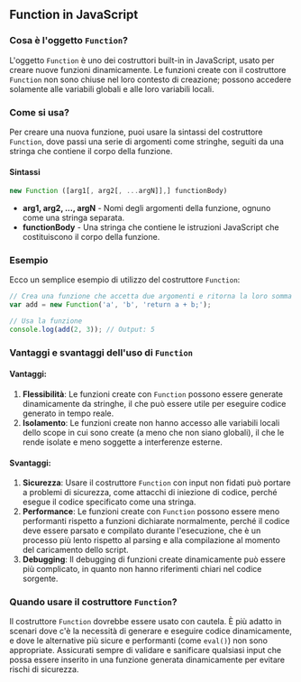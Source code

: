 <!-- @format -->

## Function in JavaScript

### Cosa è l'oggetto `Function`?

L'oggetto `Function` è uno dei costruttori built-in in JavaScript, usato per creare nuove funzioni dinamicamente. Le funzioni create con il costruttore `Function` non sono chiuse nel loro contesto di creazione; possono accedere solamente alle variabili globali e alle loro variabili locali.

### Come si usa?

Per creare una nuova funzione, puoi usare la sintassi del costruttore `Function`, dove passi una serie di argomenti come stringhe, seguiti da una stringa che contiene il corpo della funzione.

#### Sintassi

```javascript
new Function ([arg1[, arg2[, ...argN]],] functionBody)
```

- **arg1, arg2, ..., argN** - Nomi degli argomenti della funzione, ognuno come una stringa separata.
- **functionBody** - Una stringa che contiene le istruzioni JavaScript che costituiscono il corpo della funzione.

### Esempio

Ecco un semplice esempio di utilizzo del costruttore `Function`:

```javascript
// Crea una funzione che accetta due argomenti e ritorna la loro somma
var add = new Function('a', 'b', 'return a + b;');

// Usa la funzione
console.log(add(2, 3)); // Output: 5
```

### Vantaggi e svantaggi dell'uso di `Function`

#### Vantaggi:

1. **Flessibilità**: Le funzioni create con `Function` possono essere generate dinamicamente da stringhe, il che può essere utile per eseguire codice generato in tempo reale.
2. **Isolamento**: Le funzioni create non hanno accesso alle variabili locali dello scope in cui sono create (a meno che non siano globali), il che le rende isolate e meno soggette a interferenze esterne.

#### Svantaggi:

1. **Sicurezza**: Usare il costruttore `Function` con input non fidati può portare a problemi di sicurezza, come attacchi di iniezione di codice, perché esegue il codice specificato come una stringa.
2. **Performance**: Le funzioni create con `Function` possono essere meno performanti rispetto a funzioni dichiarate normalmente, perché il codice deve essere parsato e compilato durante l'esecuzione, che è un processo più lento rispetto al parsing e alla compilazione al momento del caricamento dello script.
3. **Debugging**: Il debugging di funzioni create dinamicamente può essere più complicato, in quanto non hanno riferimenti chiari nel codice sorgente.

### Quando usare il costruttore `Function`?

Il costruttore `Function` dovrebbe essere usato con cautela. È più adatto in scenari dove c'è la necessità di generare e eseguire codice dinamicamente, e dove le alternative più sicure e performanti (come `eval()`) non sono appropriate. Assicurati sempre di validare e sanificare qualsiasi input che possa essere inserito in una funzione generata dinamicamente per evitare rischi di sicurezza.
